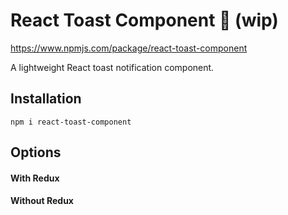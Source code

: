 # React Toast Component 🍞 (wip)

https://www.npmjs.com/package/react-toast-component

A lightweight React toast notification component.

## Installation

`npm i react-toast-component`

## Options

#### With Redux

#### Without Redux
